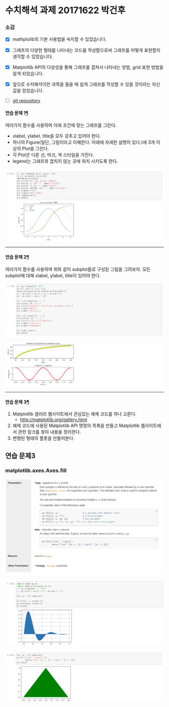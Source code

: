 # 수치해석 과제 20171622 박건후

### 소감 

- [x] mathplolib의 기본 사용법을 숙지할 수 있었습니다. 
- [x] 그래프의 다양한 형태를 나타내는 코드를 작성함으로써 그래프를 어떻게 표현할지 생각할 수 있었습니다. 
- [x] Matplotlib API의 다양성을 통해 그래프를 겹쳐서 나타내는 방법, grid 표현 방법을 알게 되었습니다.
- [x] 앞으로 수치해석이란 과목을 들을 때 쉽게 그래프를 작성할 수 있을 것이라는 자신감을 얻었습니다.
- [ ] <a href="https://github.com/parkgeonhu/numerical-analysis-study">git repository</a>



#### 연습 문제 1[¶](https://datascienceschool.net/view-notebook/d0b1637803754bb083b5722c9f2209d0/#연습-문제-1)

여러가지 함수를 사용하여 아래 조건에 맞는 그래프를 그린다.

- xlabel, ylabel, title을 모두 갖추고 있어야 한다.
- 하나의 Figure(일단, 그림이라고 이해한다. 아래에 자세한 설명이 있다.)에 3개 이상의 Plot을 그린다.
- 각 Plot은 다른 선, 마크, 색 스타일을 가진다.
- legend는 그래프와 겹치지 않는 곳에 위치 시키도록 한다.

![과제1](./image/hw1/과제1.PNG)





<hr>

#### 연습 문제 2[¶](https://datascienceschool.net/view-notebook/d0b1637803754bb083b5722c9f2209d0/#연습-문제-2)

여러가지 함수를 사용하여 위와 같이 subplot들로 구성된 그림을 그려보자. 모든 subplot에 대해 xlabel, ylabel, title이 있어야 한다.

![과제2-1](./image/hw1/과제2-1.PNG)

![과제 2-2](./image/hw1/과제2-2.PNG)

<hr>

#### 연습 문제 3[¶](https://datascienceschool.net/view-notebook/d0b1637803754bb083b5722c9f2209d0/#연습-문제-3)

1. Matplotlib 갤러리 웹사이트에서 관심있는 예제 코드를 하나 고른다.
   - http://matplotlib.org/gallery.html
2. 예제 코드에 사용된 Matplotlib API 명령의 목록을 만들고 Matplotlib 웹사이트에서 관련 링크를 찾아 내용을 정리한다.
3. 변형된 형태의 플롯을 만들어본다.



## 연습 문제3

### matplotlib.axes.Axes.fill

![과제3](./image/hw1/과제3.PNG)

![과제3-1](./image/hw1/과제3-1.PNG)



![과제3-2](./image/hw1/과제3-2.PNG)

